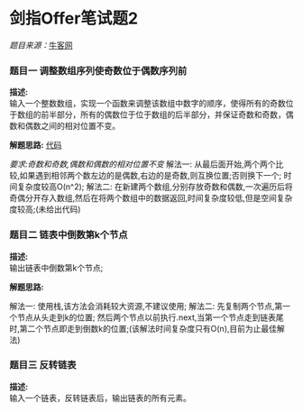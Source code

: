 # 剑指Offer笔试题2

*题目来源：*[牛客网](http://www.nowcoder.com/ta/coding-interviews?page=1)

### 题目一 调整数组序列使奇数位于偶数序列前

**描述:**  
输入一个整数数组，实现一个函数来调整该数组中数字的顺序，使得所有的奇数位于数组的前半部分，所有的偶数位于位于数组的后半部分，并保证奇数和奇数，偶数和偶数之间的相对位置不变。

**解题思路:** [代码](https://github.com/ToryangChen/OfferTest2/blob/master/src/ReOrderArrayTest.java)  

*要求:奇数和奇数,偶数和偶数的相对位置不变*
解法一: 从最后面开始,两个两个比较,如果遇到相邻两个数左边的是偶数,右边的是奇数,则互换位置;否则换下一个; 时间复杂度较高O(n^2);
解法二: 在新建两个数组,分别存放奇数和偶数,一次遍历后将奇偶分开存入数组,然后在将两个数组中的数据返回,时间复杂度较低,但是空间复杂度较高;(未给出代码)


### 题目二 链表中倒数第k个节点

**描述:**  
输出链表中倒数第k个节点;

**解题思路:**

解法一: 使用栈,该方法会消耗较大资源,不建议使用;
解法二: 先复制两个节点,第一个节点从头走到k的位置; 然后两个节点以前执行.next,当第一个节点走到链表尾时,第二个节点即走到倒数k的位置;(该解法时间复杂度只有O(n),目前为止最佳解法)

### 题目三 反转链表

**描述:**  
输入一个链表，反转链表后，输出链表的所有元素。